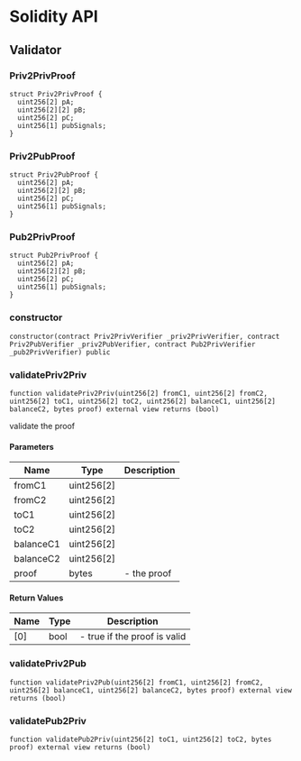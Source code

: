 # Solidity API

## Validator

### Priv2PrivProof

```solidity
struct Priv2PrivProof {
  uint256[2] pA;
  uint256[2][2] pB;
  uint256[2] pC;
  uint256[1] pubSignals;
}
```

### Priv2PubProof

```solidity
struct Priv2PubProof {
  uint256[2] pA;
  uint256[2][2] pB;
  uint256[2] pC;
  uint256[1] pubSignals;
}
```

### Pub2PrivProof

```solidity
struct Pub2PrivProof {
  uint256[2] pA;
  uint256[2][2] pB;
  uint256[2] pC;
  uint256[1] pubSignals;
}
```

### constructor

```solidity
constructor(contract Priv2PrivVerifier _priv2PrivVerifier, contract Priv2PubVerifier _priv2PubVerifier, contract Pub2PrivVerifier _pub2PrivVerifier) public
```

### validatePriv2Priv

```solidity
function validatePriv2Priv(uint256[2] fromC1, uint256[2] fromC2, uint256[2] toC1, uint256[2] toC2, uint256[2] balanceC1, uint256[2] balanceC2, bytes proof) external view returns (bool)
```

validate the proof

#### Parameters

| Name | Type | Description |
| ---- | ---- | ----------- |
| fromC1 | uint256[2] |  |
| fromC2 | uint256[2] |  |
| toC1 | uint256[2] |  |
| toC2 | uint256[2] |  |
| balanceC1 | uint256[2] |  |
| balanceC2 | uint256[2] |  |
| proof | bytes | - the proof |

#### Return Values

| Name | Type | Description |
| ---- | ---- | ----------- |
| [0] | bool | - true if the proof is valid |

### validatePriv2Pub

```solidity
function validatePriv2Pub(uint256[2] fromC1, uint256[2] fromC2, uint256[2] balanceC1, uint256[2] balanceC2, bytes proof) external view returns (bool)
```

### validatePub2Priv

```solidity
function validatePub2Priv(uint256[2] toC1, uint256[2] toC2, bytes proof) external view returns (bool)
```

